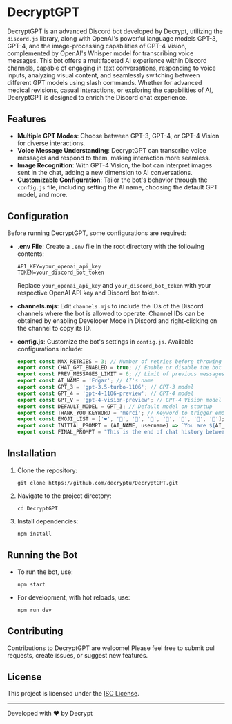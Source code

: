 # DecryptGPT

DecryptGPT is an advanced Discord bot developed by Decrypt, utilizing the `discord.js` library, along with OpenAI's powerful language models GPT-3, GPT-4, and the image-processing capabilities of GPT-4 Vision, complemented by OpenAI's Whisper model for transcribing voice messages. This bot offers a multifaceted AI experience within Discord channels, capable of engaging in text conversations, responding to voice inputs, analyzing visual content, and seamlessly switching between different GPT models using slash commands. Whether for advanced medical revisions, casual interactions, or exploring the capabilities of AI, DecryptGPT is designed to enrich the Discord chat experience.

## Features

- **Multiple GPT Modes**: Choose between GPT-3, GPT-4, or GPT-4 Vision for diverse interactions.
- **Voice Message Understanding**: DecryptGPT can transcribe voice messages and respond to them, making interaction more seamless.
- **Image Recognition**: With GPT-4 Vision, the bot can interpret images sent in the chat, adding a new dimension to AI conversations.
- **Customizable Configuration**: Tailor the bot's behavior through the `config.js` file, including setting the AI name, choosing the default GPT model, and more.

## Configuration

Before running DecryptGPT, some configurations are required:

- **.env File**: Create a `.env` file in the root directory with the following contents:
  ```
  API_KEY=your_openai_api_key
  TOKEN=your_discord_bot_token
  ```
  Replace `your_openai_api_key` and `your_discord_bot_token` with your respective OpenAI API key and Discord bot token.

- **channels.mjs**: Edit `channels.mjs` to include the IDs of the Discord channels where the bot is allowed to operate. Channel IDs can be obtained by enabling Developer Mode in Discord and right-clicking on the channel to copy its ID.

- **config.js**: Customize the bot's settings in `config.js`. Available configurations include:
  ```javascript
  export const MAX_RETRIES = 3; // Number of retries before throwing an error
  export const CHAT_GPT_ENABLED = true; // Enable or disable the bot
  export const PREV_MESSAGES_LIMIT = 6; // Limit of previous messages to fetch
  export const AI_NAME = 'Edgar'; // AI's name
  export const GPT_3 = 'gpt-3.5-turbo-1106'; // GPT-3 model
  export const GPT_4 = 'gpt-4-1106-preview'; // GPT-4 model
  export const GPT_V = 'gpt-4-vision-preview'; // GPT-4 Vision model
  export const DEFAULT_MODEL = GPT_3; // Default model on startup
  export const THANK_YOU_KEYWORD = 'merci'; // Keyword to trigger emoji reaction
  export const EMOJI_LIST = ['❤️', '🧡', '🩷', '💚', '💙', '💜', '💝', '💖']; // List of emojis for reactions
  export const INITIAL_PROMPT = (AI_NAME, username) => `You are ${AI_NAME}, you will assist ${username}, a student. This is our chat history:`; // Initial conversation prompt
  export const FINAL_PROMPT = "This is the end of chat history between us, here is my request:"; // Final conversation prompt
  ```

## Installation

1. Clone the repository:
   ```
   git clone https://github.com/decryptu/DecryptGPT.git
   ```
2. Navigate to the project directory:
   ```
   cd DecryptGPT
   ```
3. Install dependencies:
   ```
   npm install
   ```

## Running the Bot

- To run the bot, use:
  ```
  npm start
  ```

- For development, with hot reloads, use:
  ```
  npm run dev
  ```

## Contributing

Contributions to DecryptGPT are welcome! Please feel free to submit pull requests, create issues, or suggest new features.

## License

This project is licensed under the [ISC License](LICENSE).

---

Developed with ❤️ by Decrypt